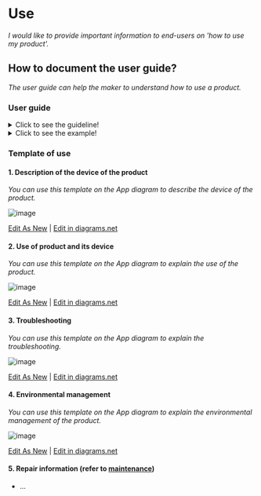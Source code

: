 # **Use**

*I would like to provide important information to end-users on 'how to use my product'.*

## **How to document the user guide?**

*The user guide can help the maker to understand how to use a product.* 

### **User guide** 
<details>
  <summary>Click to see the guideline!</summary>
 
 - **Definition:** *The user guide consists of information that allows end-users to operate the product properly, it helps non-technical people pinpoint and solve simple problems without expert assistance.*

  ```
What should include the documentation of the user guide? 

1. Description of the device of the product including:
   - Device name and its definition 
   - Teach the essentials and technical specifications 
2. Use of the product and its device consist of 
   - Materials required
      - App
      - Software
      - Firmware
   - Procedure
      - Installation instructions including  
         - Firmware installation 
         - Software installation
         - App installation
      - Setup instructions containing 
         - Software setup
         - Firmware setup
         - App setup
      - Explains how to update the firmware to the latest version
3. Troubleshooting section  
   - Instructions on how to solve problems
   - Reporting problems and issues on the forums and chat
   - Feedback of users
4. Environmental management
   - Protection against hot or cold weather conditions
   - Determining the acceptable temperature range
5. Repair information (refer to maintenance)

How to visualize the process of the user guide?
1. Images 
2. Videos 
  ```
 </details>
 
 <details> 
  <summary>Click to see the example!</summary>
 
 *Some examples of open-source projects that show the user guide.*
  
 #### *Example 1:* [PSLab oscilloscope](https://docs.pslab.io/tutorials/oscilloscope.html#tutorials-oscilloscope--page-root) 
  
 #### *Example 2:* [PX4 vision userguide](https://docs.px4.io/master/en/#how-do-i-get-started)
 
 #### *Example 3:* [Echopen project](https://echopen.gitbooks.io/echopen_prototyping/content/introduction/new_introduction.html) 
 
 #### *Example 4:* [Poppy project ]( https://docs.poppy-project.org/en/)
 
 #### *Example 5:* [FarmBot Genesis V1.5 ]( https://genesis.farm.bot/v1.5/Extras/troubleshooting)
</details>

### Template of use

  #### 1. Description of the device of the product
 
   *You can use this template on the App diagram to describe the device of the product.*
 
![image](https://github.com/OPEN-NEXT/wp2.3_Guideline-for-documentation-of-OSH-design-reuse/blob/main/Sources/Images/Description%20of%20the%20device%20of%20the%20product.jpg)

 <a href="https://app.diagrams.net/#Hamerezoji1362%2Fdrawio-github%2Fmaster%2FUse%20the%20product%20and%20device.drawio">Edit As New</a> | <a href="https://app.diagrams.net/#Hamerezoji1362%2Fdrawio-github%2Fmaster%2FUse%20the%20product%20and%20device.png">Edit in diagrams.net</a> 
     
 #### 2. Use of product and its device
 
  *You can use this template on the App diagram to explain the use of the product.*
 
![image](https://github.com/OPEN-NEXT/wp2.3_Guideline-for-documentation-of-OSH-design-reuse/blob/main/Sources/Images/Use%20the%20product%20and%20device.jpg)

 <a href="https://app.diagrams.net/#Hamerezoji1362%2Fdrawio-github%2Fmaster%2FDescription%20of%20the%20device%20of%20the%20product.drawio">Edit As New</a> | <a href="https://app.diagrams.net/#Hamerezoji1362%2Fdrawio-github%2Fmaster%2FDescription%20of%20the%20device%20of%20the%20product.png">Edit in diagrams.net</a> 

#### 3. Troubleshooting

  *You can use this template on the App diagram to explain the troubleshooting.*
 
![image](https://github.com/OPEN-NEXT/wp2.3_Guideline-for-documentation-of-OSH-design-reuse/blob/main/Sources/Images/Troubleshooting.jpg)

 <a href="https://app.diagrams.net/#Hamerezoji1362%2Fdrawio-github%2Fmaster%2FTroubleshooting.drawio">Edit As New</a> | <a href="https://app.diagrams.net/#Hamerezoji1362%2Fdrawio-github%2Fmaster%2Ftroubleshooting.png">Edit in diagrams.net</a>
 
#### 4. Environmental management

 *You can use this template on the App diagram to explain the environmental management of the product.*
 
![image](https://github.com/OPEN-NEXT/wp2.3_Guideline-for-documentation-of-OSH-design-reuse/blob/main/Sources/Images/Envronmental%20management.png)

 <a href="https://app.diagrams.net/#Hamerezoji1362%2Fdrawio-github%2Fmaster%2FEnvironmental%20management.drawio">Edit As New</a> | <a href="https://app.diagrams.net/#Hamerezoji1362%2Fdrawio-github%2Fmaster%2FEnvronmental%20management.png">Edit in diagrams.net</a>
 
#### 5. Repair information (refer to [maintenance](https://github.com/OPEN-NEXT/wp2.3_Guideline-for-documentation-of-OSH-design-reuse/tree/main/Documentation/7.%20Maintenance))
 * ...
